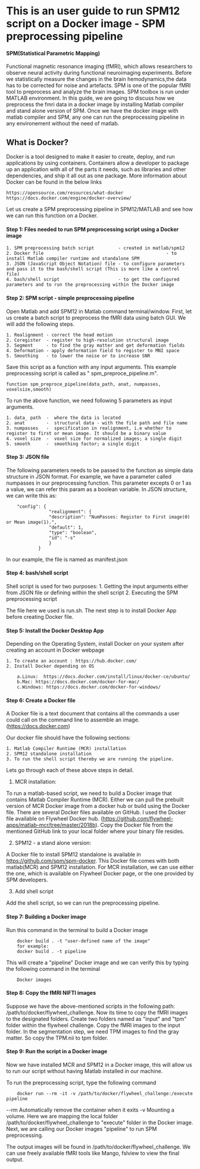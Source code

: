 # This is an user guide to run SPM12 script on a Docker image - SPM preprocessing pipeline

#### SPM(Statistical Parametric Mapping)

Functional magnetic resonance imaging (fMRI), which allows researchers to observe neural activity during functional neuroimaging experiments. Before we statistically measure the changes in the brain  hemodynamics,the data has to be corrected for noise and artefacts. SPM is one of the popular fMRI tool to preprocess and analyze the brain images. SPM toolbox is run under MATLAB environment. In this guide, we are going to discuss how we preprocess the fmri data in a docker image by installing Matlab compiler and stand alone version of SPM. Once we have the docker image with matlab compiler and SPM, any one can run the preprocessing pipeline in any environement without the need of matlab. 



## What is Docker?
Docker is a tool designed to make it easier to create, deploy, and run applications by using containers. Containers allow a developer to package up an application with all of the parts it needs, such as libraries and other dependencies, and ship it all out as one package. More information about Docker can be found in the below links

    https://opensource.com/resources/what-docker
    https://docs.docker.com/engine/docker-overview/


Let us create a SPM preprocessing pipeline in SPM12/MATLAB and see how we can run this function on a Docker.


#### Step 1: Files needed to run SPM preprocessing script using a Docker image

    1. SPM preprocessing batch script         - created in matlab/spm12
    2. Docker file 										        - to install Matlab compiler runtime and standalone SPM
    3. JSON (JavaScript Object Notation) file - to configure parameters and pass it to the bash/shell script (This is more like a control file)
    4. bash/shell script                      - to get the configured parameters and to run the preprocessing within the Docker image

#### Step 2: SPM script - simple preprocessing pipeline
Open Matlab and add SPM12 in Matlab command terminal/window. First, let us create a batch script to preprocess the fMRI data using batch GUI. We will add the following steps.

    1. Realignment - correct the head motion
    2. Coregister  - register to high-resolution structural image
    3. Segment     - to find the gray matter and get deformation fields
    4. Deformation - apply deformation field to register to MNI space
    5. Smoothing   - to lower the noise or to increase SNR

Save this script as a function with any input arguments.  This example preprocessing script is called as " spm_preproce_pipeline.m".

    function spm_preproce_pipeline(data_path, anat, numpasses, voxelsize,smooth)

To run the above function, we need following 5 parameters as input arguments. 

    1. data_ path  -  where the data is located
    2. anat        -  structural data - with the file path and file name
    3. numpasses   -  specification in realignment, i.e whether to register to first or mean image. It should be a binary value
    4. voxel size  -  voxel size for normalized images; a single digit
    5. smooth      -  smoothing factor; a single digit

#### Step 3: JSON file
The following parameters needs to be passed to the function as simple data structure in JSON format.
For example, we have a parameter called numpasses in our preprocessing function. This parameter excepts 0 or 1 as a value, we can refer this param as a boolean variable. In JSON structure, we can write this as:
        
        "config": {
                    "realignment": {
                    "description": "NumPasses: Register to First image(0) or Mean image(1).",
                    "default": 1,
                    "type": "boolean",
                    "id": "-s"
                    }
                }

In our example, the file is named as manifest.json

#### Step 4: bash/shell script

Shell script is used for two purposes: 
    1. Getting the input arguments either from JSON file or defining within the shell script 
    2. Executing the SPM preprocessing script 

The file here we used is run.sh. The next step is to install Docker App before creating Docker file.

#### Step 5: Install the Docker Desktop App

Depending on the Operating System, install Docker on your system after creating an account in Docker webpage

    1. To create an account : https://hub.docker.com/
    2. Install Docker depending on OS 

        a.Linux:  https://docs.docker.com/install/linux/docker-ce/ubuntu/
        b.Mac: https://docs.docker.com/docker-for-mac/
        c.Windows: https://docs.docker.com/docker-for-windows/


#### Step 6: Create a Docker file

A Docker file is a text document that contains all the commands a user could call on the command line to assemble an image.(https://docs.docker.com)

Our docker file should have the following sections:

    1. Matlab Compiler Runtime (MCR) installation 
    2. SPM12 standalone installation 
    3. To run the shell script thereby we are running the pipeline.

Lets go through each of these above steps in detail.

1. MCR installation:

To run a matlab-based script, we need to build a Docker image that contains Matlab Compiler Runtime (MCR).
Either we can pull the prebuilt version of MCR Docker image from a docker hub or build using the Docker file. There are several Docker files available on GitHub. I used the Docker file available on Flywheel Docker hub. (https://github.com/flywheel-apps/matlab-mcr/tree/master/2018b). 
Copy the  Docker file from the mentioned GitHub link to your local folder where your binary file resides.

2. SPM12 - a stand alone version:

A Docker file to install SPM12 standalone is available in https://github.com/spm/spm-docker. This Docker file comes with both matlab(MCR) and SPM12 installation.  For MCR installation, we can use either the one, which is available on Flywheel Docker page, or the one provided by SPM developers.

3. Add shell script 

Add the shell script, so we can run the preprocessing pipeline.

#### Step 7: Building a Docker image

Run this command in the terminal to build a Docker image

        docker build . -t "user-defined name of the image"
        for example:
        docker build . -t pipeline

This will create a "pipeline" Docker image and we can verify this by typing the following command in the terminal

        Docker images


#### Step 8: Copy the fMRI NIFTI images

Suppose we have the above-mentioned scripts in the following path: /path/to/docker/flywheel_challenge. Now its time to copy the fMRI images to the designated folders. Create two folders named as  "input"  and "tpm" folder within the flywheel challenge. Copy the fMRI images to the input folder. In the segmentation step, we need TPM images to find the gray matter. So copy the TPM.nii to tpm folder.

#### Step 9: Run the script in a Docker image

Now we have installed MCR and SPM12 in a Docker image, this will allow us to run our script without having Matlab installed in our machine.

To run the preprocessing script, type the following command 

        docker run --rm -it -v /path/to/docker/flywheel_challenge:/execute  pipeline

--rm  Automatically remove the container when it exits
-v  Mounting a volume. Here we are mapping the local folder /path/to/docker/flywheel_challenge to  "execute" folder in the Docker image. 
Next, we are calling our Docker images "pipeline" to run SPM preprocessing. 

The output images will be found in /path/to/docker/flywheel_challenge. We can use freely available fMRI tools like Mango, fslview to view the final output.